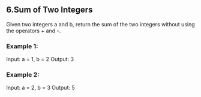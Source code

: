 ## 6.Sum of Two Integers

Given two integers a and b, return the sum of the two integers without using the operators + and -.

### Example 1:
Input: a = 1, b = 2
Output: 3

### Example 2:
Input: a = 2, b = 3
Output: 5
